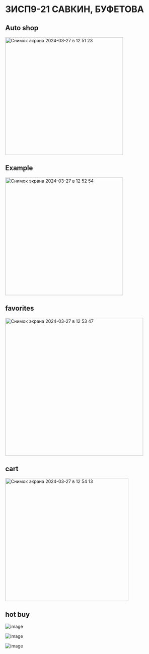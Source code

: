 # 3ИСП9-21 САВКИН, БУФЕТОВА 

## Auto shop

<img width="374" alt="Снимок экрана 2024-03-27 в 12 51 23" src="https://github.com/txkxdx/bedaPolnaya/assets/156675683/7025fe42-e623-4070-baa1-d407ebd835ac">

## Example

<img width="374" alt="Снимок экрана 2024-03-27 в 12 52 54" src="https://github.com/txkxdx/bedaPolnaya/assets/156675683/af608903-04ce-4660-8d50-848ef2a8f133">

## favorites

<img width="438" alt="Снимок экрана 2024-03-27 в 12 53 47" src="https://github.com/txkxdx/bedaPolnaya/assets/156675683/3c1f9923-4d0e-4bd4-863c-cedcd670d49a">


## cart


<img width="391" alt="Снимок экрана 2024-03-27 в 12 54 13" src="https://github.com/txkxdx/bedaPolnaya/assets/156675683/c6488672-4553-4eb7-8af0-2ae1ca866266">

## hot buy 

![image](https://github.com/txkxdx/bedaPolnaya/assets/156675683/728f8458-e9da-4975-b715-50c45934fc63)

![image](https://github.com/txkxdx/bedaPolnaya/assets/156675683/f9db0cb1-bac9-4e6d-b57e-4bb863066a65)

![image](https://github.com/txkxdx/bedaPolnaya/assets/156675683/9243e2d3-f8e7-4076-b303-44f403a95250)


